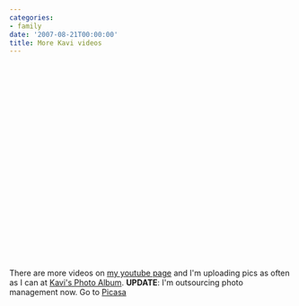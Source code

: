 ```yaml
---
categories:
- family
date: '2007-08-21T00:00:00'
title: More Kavi videos
---
```



<object width="425" height="350"><param name="movie" value="http://www.youtube.com/v/wzAIyoJNvgo"></param><param name="wmode" value="transparent"></param><embed src="http://www.youtube.com/v/wzAIyoJNvgo" type="application/x-shockwave-flash" wmode="transparent" width="425" height="350"></embed></object>

There are more videos on [my youtube page](http://youtube.com/user/vkurup1) and I'm uploading pics as often as I can at [Kavi's Photo Album](http://kurup.org/kavi/photo/?folder_id=92968). **UPDATE**: I'm outsourcing photo management now. Go to [Picasa](http://picasaweb.google.com/vvkurup)
